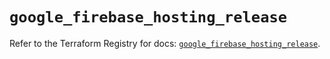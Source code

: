 # `google_firebase_hosting_release`

Refer to the Terraform Registry for docs: [`google_firebase_hosting_release`](https://registry.terraform.io/providers/hashicorp/google-beta/5.22.0/docs/resources/google_firebase_hosting_release).
